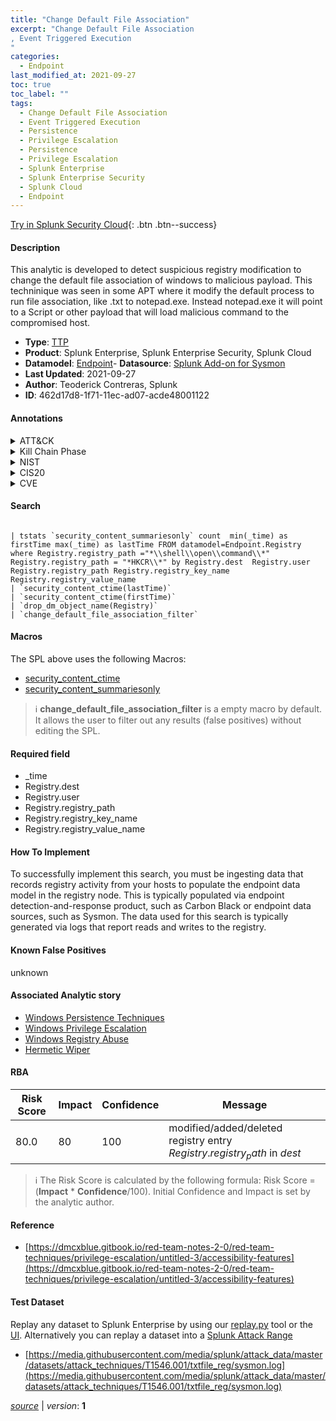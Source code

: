 ```yaml
---
title: "Change Default File Association"
excerpt: "Change Default File Association
, Event Triggered Execution
"
categories:
  - Endpoint
last_modified_at: 2021-09-27
toc: true
toc_label: ""
tags:
  - Change Default File Association
  - Event Triggered Execution
  - Persistence
  - Privilege Escalation
  - Persistence
  - Privilege Escalation
  - Splunk Enterprise
  - Splunk Enterprise Security
  - Splunk Cloud
  - Endpoint
---
```




[Try in Splunk Security Cloud](https://www.splunk.com/en_us/products/cyber-security.html){: .btn .btn--success}

#### Description

This analytic is developed to detect suspicious registry modification to change the default file association of windows to malicious payload. This techninique was seen in some APT where it modify the default process to run file association, like .txt to notepad.exe. Instead notepad.exe it will point to a Script or other payload that will load malicious command to the compromised host.

- **Type**: [TTP](https://github.com/splunk/security_content/wiki/Detection-Analytic-Types)
- **Product**: Splunk Enterprise, Splunk Enterprise Security, Splunk Cloud
- **Datamodel**: [Endpoint](https://docs.splunk.com/Documentation/CIM/latest/User/Endpoint)- **Datasource**: [Splunk Add-on for Sysmon](https://splunkbase.splunk.com/app/5709)
- **Last Updated**: 2021-09-27
- **Author**: Teoderick Contreras, Splunk
- **ID**: 462d17d8-1f71-11ec-ad07-acde48001122


#### Annotations

<details>
  <summary>ATT&CK</summary>

<div markdown="1">


| ID             | Technique        |  Tactic             |
| -------------- | ---------------- |-------------------- |
| [T1546.001](https://attack.mitre.org/techniques/T1546/001/) | Change Default File Association | Persistence, Privilege Escalation |

| [T1546](https://attack.mitre.org/techniques/T1546/) | Event Triggered Execution | Persistence, Privilege Escalation |

</div>
</details>


<details>
  <summary>Kill Chain Phase</summary>

<div markdown="1">

* Exploitation


</div>
</details>


<details>
  <summary>NIST</summary>

<div markdown="1">



</div>
</details>

<details>
  <summary>CIS20</summary>

<div markdown="1">



</div>
</details>

<details>
  <summary>CVE</summary>

<div markdown="1">


</div>
</details>

#### Search 

```

| tstats `security_content_summariesonly` count  min(_time) as firstTime max(_time) as lastTime FROM datamodel=Endpoint.Registry where Registry.registry_path ="*\\shell\\open\\command\\*" Registry.registry_path = "*HKCR\\*" by Registry.dest  Registry.user Registry.registry_path Registry.registry_key_name Registry.registry_value_name 
| `security_content_ctime(lastTime)` 
| `security_content_ctime(firstTime)` 
| `drop_dm_object_name(Registry)` 
| `change_default_file_association_filter`
```

#### Macros
The SPL above uses the following Macros:
* [security_content_ctime](https://github.com/splunk/security_content/blob/develop/macros/security_content_ctime.yml)
* [security_content_summariesonly](https://github.com/splunk/security_content/blob/develop/macros/security_content_summariesonly.yml)

> :information_source:
> **change_default_file_association_filter** is a empty macro by default. It allows the user to filter out any results (false positives) without editing the SPL.

#### Required field
* _time
* Registry.dest
* Registry.user
* Registry.registry_path
* Registry.registry_key_name
* Registry.registry_value_name


#### How To Implement
To successfully implement this search, you must be ingesting data that records registry activity from your hosts to populate the endpoint data model in the registry node. This is typically populated via endpoint detection-and-response product, such as Carbon Black or endpoint data sources, such as Sysmon. The data used for this search is typically generated via logs that report reads and writes to the registry.

#### Known False Positives
unknown

#### Associated Analytic story
* [Windows Persistence Techniques](/stories/windows_persistence_techniques)
* [Windows Privilege Escalation](/stories/windows_privilege_escalation)
* [Windows Registry Abuse](/stories/windows_registry_abuse)
* [Hermetic Wiper](/stories/hermetic_wiper)




#### RBA

| Risk Score  | Impact      | Confidence   | Message      |
| ----------- | ----------- |--------------|--------------|
| 80.0 | 80 | 100 | modified/added/deleted registry entry $Registry.registry_path$ in $dest$ |


> :information_source:
> The Risk Score is calculated by the following formula: Risk Score = (**Impact** * **Confidence**/100). Initial Confidence and Impact is set by the analytic author. 

#### Reference

* [https://dmcxblue.gitbook.io/red-team-notes-2-0/red-team-techniques/privilege-escalation/untitled-3/accessibility-features](https://dmcxblue.gitbook.io/red-team-notes-2-0/red-team-techniques/privilege-escalation/untitled-3/accessibility-features)



#### Test Dataset
Replay any dataset to Splunk Enterprise by using our [replay.py](https://github.com/splunk/attack_data#using-replaypy) tool or the [UI](https://github.com/splunk/attack_data#using-ui).
Alternatively you can replay a dataset into a [Splunk Attack Range](https://github.com/splunk/attack_range#replay-dumps-into-attack-range-splunk-server)


* [https://media.githubusercontent.com/media/splunk/attack_data/master/datasets/attack_techniques/T1546.001/txtfile_reg/sysmon.log](https://media.githubusercontent.com/media/splunk/attack_data/master/datasets/attack_techniques/T1546.001/txtfile_reg/sysmon.log)



[*source*](https://github.com/splunk/security_content/tree/develop/detections/endpoint/change_default_file_association.yml) \| *version*: **1**